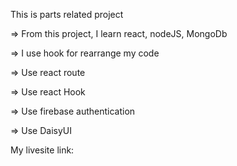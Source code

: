 


This is parts related project



=> From this project, I learn react, nodeJS, MongoDb



=> I use hook for rearrange my code


=> Use react route


=> Use react Hook


=> Use firebase authentication


=> Use DaisyUI



My livesite link: 
